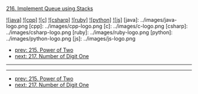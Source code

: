 [216. Implement Queue using Stacks](https://leetcode.com/problems/implement-queue-using-stacks/)

[![java]](../java/216-implement-queue-using-stacks.md)
[![cpp]](../cpp/216-implement-queue-using-stacks.md)
[![c]](../c/216-implement-queue-using-stacks.md)
[![csharp]](../csharp/216-implement-queue-using-stacks.md)
[![ruby]](../ruby/216-implement-queue-using-stacks.md)
[![python]](../python/216-implement-queue-using-stacks.md)
[![js]](../js/216-implement-queue-using-stacks.md)
[java]: ../images/java-logo.png
[cpp]: ../images/cpp-logo.png
[c]: ../images/c-logo.png
[csharp]: ../images/csharp-logo.png
[ruby]: ../images/ruby-logo.png
[python]: ../images/python-logo.png
[js]: ../images/js-logo.png

- [prev: 215. Power of Two](215-power-of-two.md)
- [next: 217. Number of Digit One](217-number-of-digit-one.md)

---


---

- [prev: 215. Power of Two](215-power-of-two.md)
- [next: 217. Number of Digit One](217-number-of-digit-one.md)
